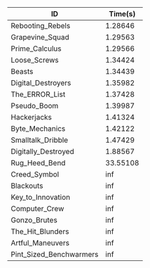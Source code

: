 |ID|Time(s)|
|-|-|
|Rebooting_Rebels|1.28646|
|Grapevine_Squad|1.29563|
|Prime_Calculus|1.29566|
|Loose_Screws|1.34424|
|Beasts|1.34439|
|Digital_Destroyers|1.35982|
|The_ERROR_List|1.37428|
|Pseudo_Boom|1.39987|
|Hackerjacks|1.41324|
|Byte_Mechanics|1.42122|
|Smalltalk_Dribble|1.47429|
|Digitally_Destroyed|1.88567|
|Rug_Heed_Bend|33.55108|
|Creed_Symbol|inf|
|Blackouts|inf|
|Key_to_Innovation|inf|
|Computer_Crew|inf|
|Gonzo_Brutes|inf|
|The_Hit_Blunders|inf|
|Artful_Maneuvers|inf|
|Pint_Sized_Benchwarmers|inf|
